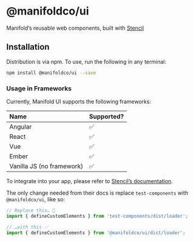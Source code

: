 # @manifoldco/ui

Manifold’s reusable web components, built with [Stencil][stencil]

## Installation

Distribution is via npm. To use, run the following in any terminal:

```bash
npm install @manifoldco/ui --save
```

### Usage in Frameworks

Currently, Manifold UI supports the following frameworks:

| Name                      | Supported? |
| :------------------------ | :--------- |
| Angular                   | ✅         |
| React                     | ✅         |
| Vue                       | ✅         |
| Ember                     | ✅         |
| Vanilla JS (no framework) | ✅         |

To integrate into your app, please refer to [Stencil’s documentation][stencil-framework].

The only change needed from their docs is replace `test-components` with
`@manifoldco/ui`, like so:

```js
// Replace this… 🚫
import { defineCustomElements } from 'test-components/dist/loader';

// …with this ✅
import { defineCustomElements } from '@manifoldco/ui/dist/loader';
```

[stencil]: https://stenciljs.com/
[stencil-framework]: https://stenciljs.com/docs/overview
